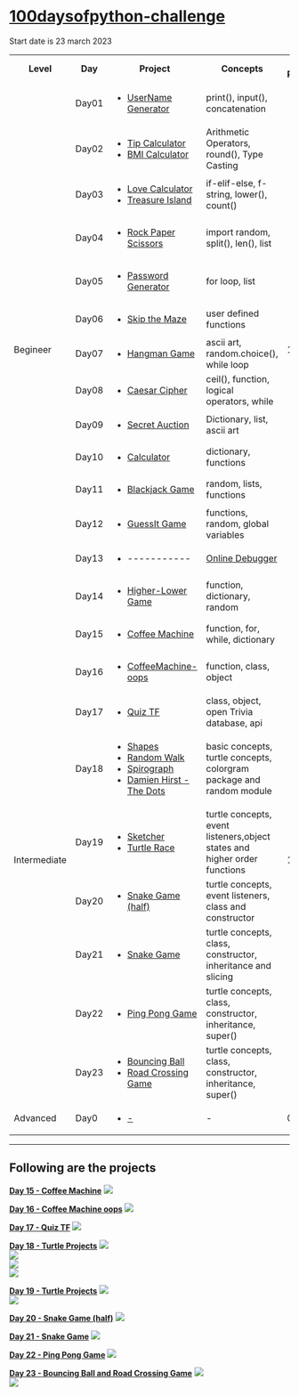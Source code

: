 # [100daysofpython-challenge ](https://github.com/Rahullkumr/100daysofpython-challenge)
Start date is 23 march 2023

<!DOCTYPE html>
<html>
<head>
</head>
<body>

<table>
<!-- Headings -->
  <tr>
    <th>Level</th>
    <th>Day</th>
    <th>Project</th>
    <th>Concepts</th>
    <th>Total Projects</th>
  </tr>

<!-- Begineer Level -->
  <tr>
    <td rowspan="14">Begineer</td>
    <td>Day01</td>
    <td>
    	<ul>
        	<li><a href="https://rb.gy/i8362">UserName Generator</a></li>
      </ul>
    </td>
    <td>print(), input(), concatenation</td>
    <td rowspan="14">15</td>
  </tr>
  <tr>    
    <td>Day02</td>
    <td>
      <ul>
          <li><a href="https://rb.gy/nb5xh">Tip Calculator</a></li>
          <li><a href="https://rb.gy/47d4r">BMI Calculator</a></li>          
      </ul>
    </td>
    <td>Arithmetic Operators, round(), Type Casting</td>
  </tr>
  <tr>
    <td>Day03</td>
    <td>
      <ul>
          <li><a href="https://rb.gy/vtxee">Love Calculator</a></li>
          <li><a href="https://rb.gy/g3ois">Treasure Island</a></li>
      </ul>
    </td>
    <td>if-elif-else, f-string, lower(), count()</td>
  </tr>
  <tr>
    <td>Day04</td>
    <td>
      <ul>
          <li><a href="https://rb.gy/lw30m">Rock Paper Scissors</a></li>
      </ul>
    </td>
    <td>import random, split(), len(), list</td>
  </tr>
  <tr>
    <td>Day05</td>
    <td>
      <ul>
          <li><a href="https://rb.gy/as0fa">Password Generator</a></li>
      </ul>
    </td>
    <td>for loop, list</td>
  </tr>
  <tr>
    <td>Day06</td>
    <td>
      <ul>
          <li><a href="https://rb.gy/virth">Skip the Maze</a></li>
      </ul>
    </td>
    <td>user defined functions</td>
  </tr>
  <tr>
    <td>Day07</td>
    <td>
      <ul>
          <li><a href="https://rb.gy/a1tt1">Hangman Game</a></li>
      </ul>
    </td>
    <td>ascii art, random.choice(), while loop</td>
  </tr>
  <tr>
    <td>Day08</td>
    <td>
      <ul>
          <li><a href="https://rb.gy/7lap4">Caesar Cipher</a></li>
      </ul>
    </td>
    <td>ceil(), function, logical operators, while</td>
  </tr>
  <tr>
    <td>Day09</td>
    <td>
      <ul>
          <li><a href="https://rb.gy/ngjcb">Secret Auction</a></li>
      </ul>
    </td>
    <td>Dictionary, list, ascii art</td>
  </tr>
  <tr>
    <td>Day10</td>
    <td>
      <ul>
          <li><a href="https://rb.gy/1e4tw">Calculator</a></li>
      </ul>
    </td>
    <td>dictionary, functions</td>
  </tr>
  <tr>
    <td>Day11</td>
    <td>
      <ul>
          <li><a href="https://rb.gy/dolji">Blackjack Game</a></li>
      </ul>
    </td>
    <td>random, lists, functions</td>
  </tr>
  <tr>
    <td>Day12</td>
    <td>
      <ul>
          <li><a href="https://rb.gy/qlqbv">GuessIt Game</a></li>
      </ul>
    </td>
    <td>functions, random, global variables</td>
  </tr>
  <tr>
    <td>Day13</td>
    <td>
      <ul>
          <li>-----------</li>
      </ul>
    </td>
    <td><a href="https://pythontutor.com/">Online Debugger</a></td>
  </tr>
  <tr>
    <td>Day14</td>
    <td>
      <ul>
          <li><a href="https://github.com/Rahullkumr/HigherLower-Game">Higher-Lower Game</a></li>
      </ul>
    </td>
    <td>function, dictionary, random</td>
  </tr>

<!-- Intermediate level -->
  <tr>
    <td rowspan="9">Intermediate</td>
    <td>Day15</td>
    <td>
      <ul>
          <li><a href="https://github.com/Rahullkumr/CoffeeMachine">Coffee Machine</a></li>
      </ul>
    </td>
    <td>function, for, while, dictionary</td>
    <td rowspan="9">12</td>
  </tr>
  <tr>
    <td>Day16</td>
    <td>
      <ul>
          <li><a href="https://github.com/Rahullkumr/100daysofpython-challenge/tree/main/Day16-CoffeeMachine-oops">CoffeeMachine-oops</a></li>
      </ul>
    </td>
    <td>function, class, object</td>
  </tr>
  <tr>
    <td>Day17</td>
    <td>
      <ul>
          <li><a href="https://github.com/Rahullkumr/quiz-TF">Quiz TF</a></li>
      </ul>
    </td>
    <td>class, object, open Trivia database, api</td>
  </tr>
  <td>Day18</td>
    <td>
      <ul>
          <li><a href="https://github.com/Rahullkumr/Python-turtle-projects">Shapes</a></li>
          <li><a href="https://github.com/Rahullkumr/Python-turtle-projects">Random Walk</a></li>
          <li><a href="https://github.com/Rahullkumr/Python-turtle-projects">Spirograph</a></li>
          <li><a href="https://github.com/Rahullkumr/Python-turtle-projects">Damien Hirst - The Dots</a></li>
      </ul>
    </td>
    <td>basic concepts, turtle concepts, colorgram package and random module</td>
  </tr>
  <td>Day19</td>
    <td>
      <ul>
          <li><a href="https://github.com/Rahullkumr/Sketcher">Sketcher</a></li>
          <li><a href="https://github.com/Rahullkumr/Turtle-Racing-Game">Turtle Race</a></li>
      </ul>
    </td>
    <td>turtle concepts, event listeners,object states and higher order functions</td>
  </tr>
  <td>Day20</td>
    <td>
      <ul>
          <li><a href="https://github.com/Rahullkumr/100daysofpython-challenge/tree/main/Day20-SnakeGame">Snake Game (half)</a></li>
      </ul>
    </td>
    <td>turtle concepts, event listeners, class and constructor</td>
  </tr>
  <td>Day21</td>
    <td>
      <ul>
          <li><a href="https://github.com/Rahullkumr/SnakeGame">Snake Game</a></li>
      </ul>
    </td>
    <td>turtle concepts, class, constructor, inheritance and slicing</td>
  </tr>
<td>Day22</td>
    <td>
      <ul>
          <li><a href="https://github.com/Rahullkumr/PingPong">Ping Pong Game</a></li>
      </ul>
    </td>
    <td>turtle concepts, class, constructor, inheritance, super()</td>
  </tr>
  <td>Day23</td>
    <td>
      <ul>
          <li><a href="https://github.com/Rahullkumr/100daysofpython-challenge/blob/main/Day23%20Last%20Turtle">Bouncing Ball</a></li>
          <li><a href="https://github.com/Rahullkumr/RoadCrossingGame">Road Crossing Game</a></li>
      </ul>
    </td>
    <td>turtle concepts, class, constructor, inheritance, super()</td>
  </tr>






<!-- Advanced level -->
  <tr>
    <td rowspan="1">Advanced</td>
    <td>Day0</td>
    <td>
      <ul>
          <li><a href="#">-</a></li>
      </ul>
    </td>
    <td>-</td>
    <td rowspan="1">00</td>
  </tr>

</table>
</body>
</html>
<hr>

## Following are the projects 


**[Day 15 - Coffee Machine](https://github.com/Rahullkumr/CoffeeMachine)**
![](https://github.com/Rahullkumr/CoffeeMachine/blob/main/coffee.gif)

**[Day 16 - Coffee Machine oops](https://github.com/Rahullkumr/100daysofpython-challenge/tree/main/Day16-CoffeeMachine-oops)**
![](https://github.com/Rahullkumr/CoffeeMachine/blob/main/coffee.gif)

**[Day 17 - Quiz TF](https://github.com/Rahullkumr/quiz-TF)**
![](https://github.com/Rahullkumr/quiz-TF/blob/main/quiz.gif)

**[Day 18 - Turtle Projects](https://github.com/Rahullkumr/Python-turtle-projects)**
![](https://github.com/Rahullkumr/100daysofpython-challenge/blob/main/Day18-Turtle/shapes.gif)
<br />
![](https://github.com/Rahullkumr/100daysofpython-challenge/blob/main/Day18-Turtle/randomWalk.gif)
<br />
![](https://github.com/Rahullkumr/100daysofpython-challenge/blob/main/Day18-Turtle/spirography.gif)
<br />
![](https://github.com/Rahullkumr/100daysofpython-challenge/blob/main/Day18-Turtle/millionDollarArt.gif)

**[Day 19 - Turtle Projects](https://github.com/Rahullkumr/100daysofpython-challenge/tree/main/Day19-Turtle)**
![](https://github.com/Rahullkumr/Sketcher/blob/main/sketcher.gif)
<br />
![](https://github.com/Rahullkumr/Turtle-Racing-Game/blob/main/turtleRace.gif)
<br />

**[Day 20 - Snake Game (half)](https://github.com/Rahullkumr/100daysofpython-challenge/tree/main/Day20-SnakeGame)**
![](https://github.com/Rahullkumr/100daysofpython-challenge/blob/main/Day20-SnakeGame/snake.gif)
<br />

**[Day 21 - Snake Game](https://github.com/Rahullkumr/SnakeGame)**
![](https://github.com/Rahullkumr/SnakeGame/blob/main/snakeGame.gif)
<br />

**[Day 22 - Ping Pong Game](https://github.com/Rahullkumr/PingPong)**
![](https://github.com/Rahullkumr/PingPong/blob/main/pong.gif)
<br />

**[Day 23 - Bouncing Ball and Road Crossing Game](https://github.com/Rahullkumr/100daysofpython-challenge/tree/main/Day23%20Last%20Turtle)**
![](https://github.com/Rahullkumr/100daysofpython-challenge/blob/main/Day23%20Last%20Turtle/bounce.gif)
<br />
![](https://github.com/Rahullkumr/RoadCrossingGame/blob/main/trc.gif)
<br />
